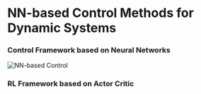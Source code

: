 # NN-based Control Methods for Dynamic Systems

### Control Framework based on Neural Networks
![NN-based Control](https://github.com/amirhosseinh77/NN-Control/assets/56114938/9303d161-9446-4384-b7e5-3f6f551b120e)

### RL Framework based on Actor Critic

